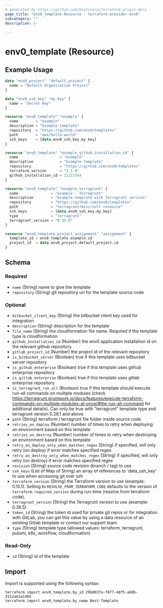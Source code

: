 ```yaml
---
# generated by https://github.com/hashicorp/terraform-plugin-docs
page_title: "env0_template Resource - terraform-provider-env0"
subcategory: ""
description: |-
  
---
```


# env0_template (Resource)



## Example Usage

```terraform
data "env0_project" "default_project" {
  name = "Default Organization Project"
}

data "env0_ssh_key" "my_key" {
  name = "Secret Key"
}

resource "env0_template" "example" {
  name        = "example"
  description = "Example template"
  repository  = "https://github.com/env0/templates"
  path        = "aws/hello-world"
  ssh_keys    = [data.env0_ssh_key.my_key]
}

resource "env0_template" "example_github_installation_id" {
  name                   = "example"
  description            = "Example template"
  repository             = "https://github.com/env0/templates"
  terraform_version      = "1.1.9"
  github_installation_id = 12223344
}

resource "env0_template" "example_terragrunt" {
  name               = "example - Terragrunt"
  description        = "Example template with Terragrunt version"
  repository         = "https://github.com/env0/templates"
  path               = "terragrunt/misc/null-resource"
  ssh_keys           = [data.env0_ssh_key.my_key]
  type               = "terragrunt"
  terragrunt_version = "0.35.0"
}

resource "env0_template_project_assignment" "assignment" {
  template_id = env0_template.example.id
  project_id  = data.env0_project.default_project.id
}
```

<!-- schema generated by tfplugindocs -->
## Schema

### Required

- `name` (String) name to give the template
- `repository` (String) git repository url for the template source code

### Optional

- `bitbucket_client_key` (String) the bitbucket client key used for integration
- `description` (String) description for the template
- `file_name` (String) the cloudformation file name. Required if the template type is cloudformation
- `github_installation_id` (Number) the env0 application installation id on the relevant github repository
- `gitlab_project_id` (Number) the project id of the relevant repository
- `is_bitbucket_server` (Boolean) true if this template uses bitbucket server repository
- `is_github_enterprise` (Boolean) true if this template uses github enterprise repository
- `is_gitlab_enterprise` (Boolean) true if this template uses gitlab enterprise repository
- `is_terragrunt_run_all` (Boolean) true if this template should execute run-all commands on multiple modules (check https://terragrunt.gruntwork.io/docs/features/execute-terraform-commands-on-multiple-modules-at-once/#the-run-all-command for additional details). Can only be true with "terragrunt" template type and terragrunt version 0.28.1 and above
- `path` (String) terraform / terragrunt file folder inside source code
- `retries_on_deploy` (Number) number of times to retry when deploying an environment based on this template
- `retries_on_destroy` (Number) number of times to retry when destroying an environment based on this template
- `retry_on_deploy_only_when_matches_regex` (String) if specified, will only retry (on deploy) if error matches specified regex
- `retry_on_destroy_only_when_matches_regex` (String) if specified, will only retry (on destroy) if error matches specified regex
- `revision` (String) source code revision (branch / tag) to use
- `ssh_keys` (List of Map of String) an array of references to 'data_ssh_key' to use when accessing git over ssh
- `terraform_version` (String) the Terraform version to use (example: 0.15.1). Setting to `RESOLVE_FROM_TERRAFORM_CODE` defaults to the version of `terraform.required_version` during run-time (resolve from terraform code).
- `terragrunt_version` (String) the Terragrunt version to use (example: 0.36.5)
- `token_id` (String) the token id used for private git repos or for integration with GitLab, you can get this value by using a data resource of an existing Gitlab template or contact our support team
- `type` (String) template type (allowed values: terraform, terragrunt, pulumi, k8s, workflow, cloudformation)

### Read-Only

- `id` (String) id of the template

## Import

Import is supported using the following syntax:

```shell
terraform import env0_template.by_id 29b8037a-f877-48f5-a60b-3152ae1a1405
terraform import env0_template.by_name Best-Template
```
